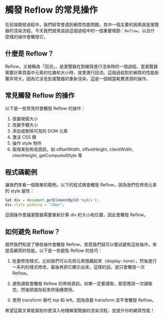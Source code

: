 # 觸發 Reflow 的常見操作

在前端開發過程中，我們經常會遇到網頁性能問題，其中一個主要的因素就是瀏覽器的渲染流程。今天我們就來談談這個過程中的一個重要環節：`Reflow`，以及什麼樣的操作會觸發它。

## 什麼是 Reflow？

Reflow，又被稱為「回流」，是瀏覽器在對網頁進行渲染時的一個過程。當瀏覽器需要計算頁面中元素的位置和大小時，就會進行回流。這個過程對於網頁的性能影響非常大，因為它涉及到瀏覽器的重新渲染，這是一個相當耗費資源的操作。

## 常見觸發 Reflow 的操作

以下是一些常見的會觸發 Reflow 的操作：

1. 改變視窗大小
2. 改變字體大小
3. 添加或刪除可見的 DOM 元素
4. 激活 CSS 類
5. 操作 style 物件
6. 取得某些佈局資訊，如 offsetWidth, offsetHeight, clientWidth, clientHeight, getComputedStyle 等

## 程式碼範例

讓我們來看一個簡單的範例。以下的程式碼會觸發 Reflow，因為我們在修改元素的 style 屬性：

```javascript
let div = document.getElementById('myDiv');
div.style.padding = "20px";
```

這個操作會讓瀏覽器需要重新計算 div 的大小和位置，因此會觸發 Reflow。

## 如何避免 Reflow？

既然我們知道了哪些操作會觸發 Reflow，那麼我們就可以嘗試避免這些操作，來提高網頁的性能。以下是一些避免 Reflow 的技巧：

1. 批量修改樣式。比如我們可以先把元素隱藏起來（display: none），然後進行一系列的樣式修改，最後再把它顯示出來。這樣的話，就只會觸發一次 Reflow。

2. 避免讀取會觸發 Reflow 的佈局資訊。如果一定要讀取，那麼應該一次讀取完，然後把值存起來供後續使用。

3. 使用 transform 替代 top 和 left。因為改變 transform 並不會觸發 Reflow。

希望這篇文章能幫助你更深入地理解瀏覽器的渲染流程，並提升你的網頁性能！